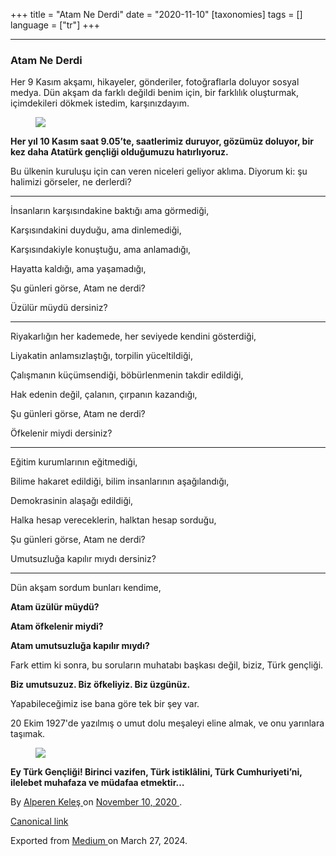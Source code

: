 +++
title = "Atam Ne Derdi"
date = "2020-11-10"
[taxonomies]
tags = []
language = ["tr"]
+++

<article class="h-entry">
 <section class="e-content" data-field="body">
  <section class="section section--body section--first" name="6960">
   <div class="section-divider">
    <hr class="section-divider"/>
   </div>
   <div class="section-content">
    <div class="section-inner sectionLayout--insetColumn">
     <h3 class="graf graf--h3 graf--leading graf--title" id="0c83" name="0c83">
      Atam Ne Derdi
     </h3>
     <p class="graf graf--p graf-after--h3" id="7138" name="7138">
      Her 9 Kasım akşamı, hikayeler, gönderiler, fotoğraflarla doluyor sosyal medya. Dün akşam da farklı değildi benim için, bir farklılık oluşturmak, içimdekileri dökmek istedim, karşınızdayım.
     </p>
     <figure class="graf graf--figure graf-after--p" id="bbae" name="bbae">
      <img class="graf-image" data-height="426" data-image-id="1*jMSCGKEObi_1qWOzpDgE5Q.jpeg" data-is-featured="true" data-width="770" src="https://cdn-images-1.medium.com/max/800/1*jMSCGKEObi_1qWOzpDgE5Q.jpeg"/>
     </figure>
     <p class="graf graf--p graf-after--figure" id="3edb" name="3edb">
      <strong class="markup--strong markup--p-strong">
       Her yıl 10 Kasım saat 9.05’te, saatlerimiz duruyor, gözümüz doluyor, bir kez daha Atatürk gençliği olduğumuzu hatırlıyoruz.
      </strong>
     </p>
     <p class="graf graf--p graf-after--p graf--trailing" id="88b2" name="88b2">
      Bu ülkenin kuruluşu için can veren niceleri geliyor aklıma. Diyorum ki: şu halimizi görseler, ne derlerdi?
     </p>
    </div>
   </div>
  </section>
  <section class="section section--body" name="cc38">
   <div class="section-divider">
    <hr class="section-divider"/>
   </div>
   <div class="section-content">
    <div class="section-inner sectionLayout--insetColumn">
     <p class="graf graf--p graf--leading" id="413a" name="413a">
      İnsanların karşısındakine baktığı ama görmediği,
     </p>
     <p class="graf graf--p graf-after--p" id="863b" name="863b">
      Karşısındakini duyduğu, ama dinlemediği,
     </p>
     <p class="graf graf--p graf-after--p" id="af70" name="af70">
      Karşısındakiyle konuştuğu, ama anlamadığı,
     </p>
     <p class="graf graf--p graf-after--p" id="daa3" name="daa3">
      Hayatta kaldığı, ama yaşamadığı,
     </p>
     <p class="graf graf--p graf-after--p" id="6ae9" name="6ae9">
      Şu günleri görse, Atam ne derdi?
     </p>
     <p class="graf graf--p graf-after--p graf--trailing" id="4731" name="4731">
      Üzülür müydü dersiniz?
     </p>
    </div>
   </div>
  </section>
  <section class="section section--body" name="0048">
   <div class="section-divider">
    <hr class="section-divider"/>
   </div>
   <div class="section-content">
    <div class="section-inner sectionLayout--insetColumn">
     <p class="graf graf--p graf--leading" id="a377" name="a377">
      Riyakarlığın her kademede, her seviyede kendini gösterdiği,
     </p>
     <p class="graf graf--p graf-after--p" id="62ca" name="62ca">
      Liyakatin anlamsızlaştığı, torpilin yüceltildiği,
     </p>
     <p class="graf graf--p graf-after--p" id="5e5d" name="5e5d">
      Çalışmanın küçümsendiği, böbürlenmenin takdir edildiği,
     </p>
     <p class="graf graf--p graf-after--p" id="3072" name="3072">
      Hak edenin değil, çalanın, çırpanın kazandığı,
     </p>
     <p class="graf graf--p graf-after--p" id="9b14" name="9b14">
      Şu günleri görse, Atam ne derdi?
     </p>
     <p class="graf graf--p graf-after--p graf--trailing" id="68a2" name="68a2">
      Öfkelenir miydi dersiniz?
     </p>
    </div>
   </div>
  </section>
  <section class="section section--body" name="4e2a">
   <div class="section-divider">
    <hr class="section-divider"/>
   </div>
   <div class="section-content">
    <div class="section-inner sectionLayout--insetColumn">
     <p class="graf graf--p graf--leading" id="bf5c" name="bf5c">
      Eğitim kurumlarının eğitmediği,
     </p>
     <p class="graf graf--p graf-after--p" id="3023" name="3023">
      Bilime hakaret edildiği, bilim insanlarının aşağılandığı,
     </p>
     <p class="graf graf--p graf-after--p" id="6ab7" name="6ab7">
      Demokrasinin alaşağı edildiği,
     </p>
     <p class="graf graf--p graf-after--p" id="2b12" name="2b12">
      Halka hesap vereceklerin, halktan hesap sorduğu,
     </p>
     <p class="graf graf--p graf-after--p" id="b815" name="b815">
      Şu günleri görse, Atam ne derdi?
     </p>
     <p class="graf graf--p graf-after--p graf--trailing" id="1749" name="1749">
      Umutsuzluğa kapılır mıydı dersiniz?
     </p>
    </div>
   </div>
  </section>
  <section class="section section--body section--last" name="033d">
   <div class="section-divider">
    <hr class="section-divider"/>
   </div>
   <div class="section-content">
    <div class="section-inner sectionLayout--insetColumn">
     <p class="graf graf--p graf--leading" id="af59" name="af59">
      Dün akşam sordum bunları kendime,
     </p>
     <p class="graf graf--p graf-after--p" id="d8a2" name="d8a2">
      <strong class="markup--strong markup--p-strong">
       Atam üzülür müydü?
      </strong>
     </p>
     <p class="graf graf--p graf-after--p" id="f47e" name="f47e">
      <strong class="markup--strong markup--p-strong">
       Atam öfkelenir miydi?
      </strong>
     </p>
     <p class="graf graf--p graf-after--p" id="9e03" name="9e03">
      <strong class="markup--strong markup--p-strong">
       Atam umutsuzluğa kapılır mıydı?
      </strong>
     </p>
     <p class="graf graf--p graf-after--p" id="f8ae" name="f8ae">
      Fark ettim ki sonra, bu soruların muhatabı başkası değil, biziz, Türk gençliği.
     </p>
     <p class="graf graf--p graf-after--p" id="836c" name="836c">
      <strong class="markup--strong markup--p-strong">
       Biz umutsuzuz. Biz öfkeliyiz. Biz üzgünüz.
      </strong>
     </p>
     <p class="graf graf--p graf-after--p" id="0682" name="0682">
      Yapabileceğimiz ise bana göre tek bir şey var.
     </p>
     <p class="graf graf--p graf-after--p" id="6259" name="6259">
      20 Ekim 1927'de yazılmış o umut dolu meşaleyi eline almak, ve onu yarınlara taşımak.
     </p>
     <figure class="graf graf--figure graf-after--p" id="b142" name="b142">
      <img class="graf-image" data-height="400" data-image-id="1*bcaeBbTchsPbeYivoywSoA.jpeg" data-width="600" src="https://cdn-images-1.medium.com/max/800/1*bcaeBbTchsPbeYivoywSoA.jpeg"/>
     </figure>
     <p class="graf graf--p graf-after--figure graf--trailing" id="e9ef" name="e9ef">
      <strong class="markup--strong markup--p-strong">
       Ey Türk Gençliği! Birinci vazifen, Türk istiklâlini, Türk Cumhuriyeti’ni, ilelebet muhafaza ve müdafaa etmektir…
      </strong>
     </p>
    </div>
   </div>
  </section>
 </section>
 <footer>
  <p>
   By
   <a class="p-author h-card" href="https://medium.com/@alpkeles99">
    Alperen Keleş
   </a>
   on
   <a href="https://medium.com/p/5ea7b656eaa7">
    <time class="dt-published" datetime="2020-11-10T18:30:56.991Z">
     November 10, 2020
    </time>
   </a>
   .
  </p>
  <p>
   <a class="p-canonical" href="https://medium.com/@alpkeles99/atam-ne-derdi-5ea7b656eaa7">
    Canonical link
   </a>
  </p>
  <p>
   Exported from
   <a href="https://medium.com">
    Medium
   </a>
   on March 27, 2024.
  </p>
 </footer>
</article>
